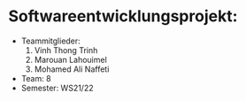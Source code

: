 # Softwareentwicklungsprojekt: <Punktwolkensegmentierung mittels Machine Learning>

- Teammitglieder:
  1.  Vinh Thong Trinh
  2.  Marouan Lahouimel
  3.  Mohamed Ali Naffeti
- Team: 8
- Semester: WS21/22
